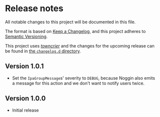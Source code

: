 # Release notes

All notable changes to this project will be documented in this file.

The format is based on [Keep a Changelog](https://keepachangelog.com/), and this project adheres to [Semantic Versioning](https://semver.org/spec/v2.0.0.html).

This project uses [*towncrier*](https://towncrier.readthedocs.io/) and the changes for the upcoming release can be found in [the `changelog.d` directory](http://github.com/fedora-infra/journal-to-fedora-messaging/tree/develop/changelog.d/).


## Version 1.0.1

- Set the `IpaGroupMessage`s' severity to `DEBUG`, because Noggin also emits a message for this action and we don't want to notify users twice.

## Version 1.0.0

- Initial release
